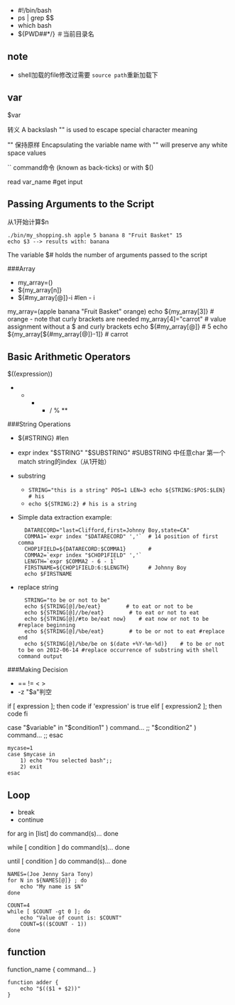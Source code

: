 - \#!/bin/bash
- ps | grep $$
- which bash
- ${PWD##*/} ＃当前目录名

## note

- shell加载的file修改过需要 `source path`重新加载下


## var

$var

转义 A backslash "\" is used to escape special character meaning

"" 保持原样 Encapsulating the variable name with "" will preserve any white space values

``  command命令 (known as back-ticks) or with $() 

read var_name #get input

## Passing Arguments to the Script

从1开始计算$n

	./bin/my_shopping.sh apple 5 banana 8 "Fruit Basket" 15
	echo $3 --> results with: banana
	
The variable $# holds the number of arguments passed to the script

###Array

- my_array=()
- ${my_array[n]}
- ${#my_array[@]}-i #len - i

my_array=(apple banana "Fruit Basket" orange)
echo ${my_array[3]}                     # orange - note that curly brackets are needed
my_array[4]="carrot"                    # value assignment without a $ and curly brackets
echo ${#my_array[@]}                    # 5
echo ${my_array[${#my_array[@]}-1]}     # carrot

## Basic Arithmetic Operators

$((expression))

- + - * / % **

###String Operations

- ${#STRING}  #len
- expr index "$STRING" "$SUBSTRING" #SUBSTRING 中任意char 第一个match string的index（从1开始）
- substring 
	- `STRING="this is a string"
POS=1
LEN=3
echo ${STRING:$POS:$LEN}   # his`
	- `echo ${STRING:2} # his is a string` 	

- Simple data extraction example:

		DATARECORD="last=Clifford,first=Johnny Boy,state=CA"
		COMMA1=`expr index "$DATARECORD" ','`  # 14 position of first comma
		CHOP1FIELD=${DATARECORD:$COMMA1}       #
		COMMA2=`expr index "$CHOP1FIELD" ','`
		LENGTH=`expr $COMMA2 - 6 - 1`
		FIRSTNAME=${CHOP1FIELD:6:$LENGTH}      # Johnny Boy
		echo $FIRSTNAME

- replace string

		STRING="to be or not to be"
		echo ${STRING[@]/be/eat}        # to eat or not to be
		echo ${STRING[@]//be/eat}        # to eat or not to eat
		echo ${STRING[@]/#to be/eat now}    # eat now or not to be #replace beginning
		echo ${STRING[@]/%be/eat}        # to be or not to eat #replace end 
		echo ${STRING[@]/%be/be on $(date +%Y-%m-%d)}    # to be or not to be on 2012-06-14 #replace occurrence of substring with shell command output



###Making Decision

- == != < > 
- -z "$a"判空

if [ expression ]; then
code if 'expression' is true
elif [ expression2 ]; then
code
fi

case "$variable" in
    "$condition1" )
        command...
    ;;
    "$condition2" )
        command...
    ;;
esac

	mycase=1
	case $mycase in
    	1) echo "You selected bash";;
    	2) exit
	esac
	
## Loop

- break
- continue


for arg in [list]
do
 command(s)...
done

while [ condition ]
do
 command(s)...
done

until [ condition ]
do
 command(s)...
done

	NAMES=(Joe Jenny Sara Tony)
	for N in ${NAMES[@]} ; do
  		echo "My name is $N"
	done
	
	COUNT=4
	while [ $COUNT -gt 0 ]; do
  		echo "Value of count is: $COUNT"
  		COUNT=$(($COUNT - 1))
	done
	
## function

function_name {
  command...
}

	function adder {
  		echo "$(($1 + $2))"
	}
	